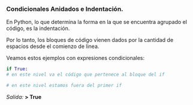 ### Condicionales Anidados e Indentación.

En Python, lo que determina la forma en la que se encuentra agrupado el código, es la indentación.

Por lo tanto, los bloques de código vienen dados por la cantidad de espacios desde el comienzo de linea.

Veamos estos ejemplos con expresiones condicionales:

  ``` python
if True:
  # en este nivel va el código que pertenece al bloque del if

# en este nivel estamos fuera del primer if

  ```
  _Salida:_
**> True**


